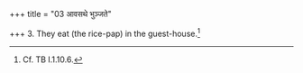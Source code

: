 +++
title = "03 आवसथे भुञ्जते"

+++
3. They eat (the rice-pap) in the guest-house.[^1]  

[^1]: Cf. TB I.1.10.6.
